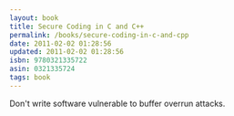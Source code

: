 ```yaml
---
layout: book
title: Secure Coding in C and C++
permalink: /books/secure-coding-in-c-and-cpp
date: 2011-02-02 01:28:56
updated: 2011-02-02 01:28:56
isbn: 9780321335722
asin: 0321335724
tags: book
---
```

Don't write software vulnerable to buffer overrun attacks.
